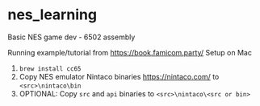 # nes_learning
Basic NES game dev - 6502 assembly

Running example/tutorial from https://book.famicom.party/
Setup on Mac
1. `brew install cc65`
2. Copy NES emulator Nintaco binaries https://nintaco.com/ to `<src>\nintaco\bin` 
3. OPTIONAL: Copy `src` and `api` binaries to `<src>\nintaco\<src or bin>` 